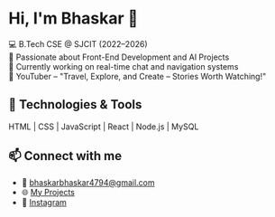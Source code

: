 # Hi, I'm Bhaskar 👋

💻 B.Tech CSE @ SJCIT (2022–2026)  
🚀 Passionate about Front-End Development and AI Projects  
🌱 Currently working on real-time chat and navigation systems  
🎥 YouTuber – "Travel, Explore, and Create – Stories Worth Watching!"

## 🔧 Technologies & Tools
HTML | CSS | JavaScript | React | Node.js | MySQL

## 📫 Connect with me
- 📧 [bhaskarbhaskar4794@gmail.com](mailto:bhaskarbhaskar4794@gmail.com)
- 🌐 [My Projects](https://bhaskar2004.github.io)
- 📸 [Instagram](https://instagram.com/yourprofile)
